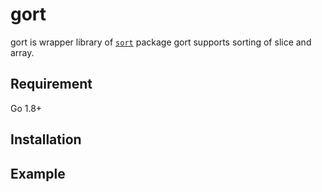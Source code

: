 # gort
gort is wrapper library of [`sort`][sort] package
gort supports sorting of slice and array.

[sort]: https://github.com/golang/go/tree/master/src/sort

## Requirement
Go 1.8+

## Installation

## Example

```go


```

